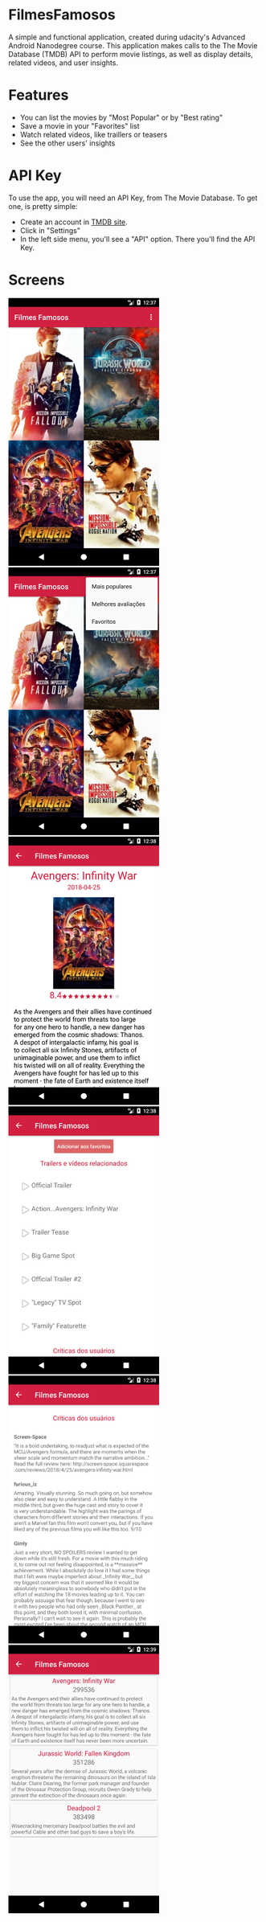 # FilmesFamosos

A simple and functional application, created during udacity's Advanced Android Nanodegree course.
This application makes calls to the The Movie Database (TMDB) API to perform movie listings, as well as display details, related videos, and user insights.

# Features

- You can list the movies by "Most Popular" or by "Best rating"
- Save a movie in your "Favorites" list
- Watch related videos, like traillers or teasers
- See the other users' insights

# API Key

To use the app, you will need an API Key, from The Movie Database. To get one, is pretty simple: 
- Create an account in [TMDB site](https://www.themoviedb.org/).
- Click in "Settings"
- In the left side menu, you'll see a "API" option. There you'll find the API Key.

# Screens

<div aign="center">
    <img src="https://github.com/leticiamirandamendes/FilmesFamosos/blob/master/screens/Screenshot_1533127076.png" width="300px"</img> 
    <img width="50px"</img> 
    <img src="https://github.com/leticiamirandamendes/FilmesFamosos/blob/master/screens/Screenshot_1533127080.png" width="300px"</img> 
    <img width="50px"</img> 
    <img src="https://github.com/leticiamirandamendes/FilmesFamosos/blob/master/screens/Screenshot_1533127102.png" width="300px"</img>
    <img width="50px"</img> 
    <img src="https://github.com/leticiamirandamendes/FilmesFamosos/blob/master/screens/Screenshot_1533127111.png" width="300px"</img>
    <img width="50px"</img> 
    <img src="https://github.com/leticiamirandamendes/FilmesFamosos/blob/master/screens/Screenshot_1533127121.png" width="300px"</img>
    <img width="50px"</img> 
    <img src="https://github.com/leticiamirandamendes/FilmesFamosos/blob/master/screens/Screenshot_1533127147.png" width="300px"</img> 
</div>
